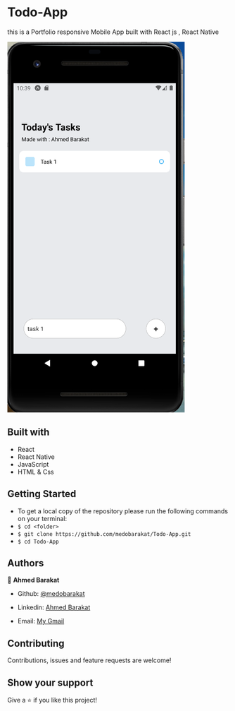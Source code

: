 # Todo-App
this is a Portfolio responsive Mobile App built with React js , React Native 

![screenshot](./assets/screenshot.PNG)



## Built with

- React
- React Native
- JavaScript
- HTML & Css

## Getting Started
- To get a local copy of the repository please run the following commands on your terminal:
- ```$ cd <folder>```
- ```$ git clone https://github.com/medobarakat/Todo-App.git ```
- ```$ cd Todo-App ```


## Authors

👤 **Ahmed Barakat**
- Github: [@medobarakat](https://github.com/medobarakat)

- Linkedin: [Ahmed Barakat](https://www.linkedin.com/in/ahmed-barakat-dev/)

- Email: [My Gmail](ahmedbarakat2401@gmail.com)

##    Contributing

Contributions, issues and feature requests are welcome!

## Show your support

Give a ⭐️ if you like this project!
